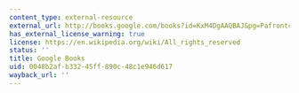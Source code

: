 ```yaml
---
content_type: external-resource
external_url: http://books.google.com/books?id=KxM4DgAAQBAJ&pg=Pafrontcover
has_external_license_warning: true
license: https://en.wikipedia.org/wiki/All_rights_reserved
status: ''
title: Google Books
uid: 0048b2af-b332-45ff-890c-48c1e946d617
wayback_url: ''
---
```

